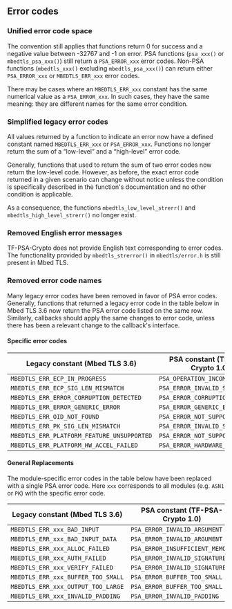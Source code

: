 ## Error codes

### Unified error code space

The convention still applies that functions return 0 for success and a negative value between -32767 and -1 on error. PSA functions (`psa_xxx()` or `mbedtls_psa_xxx()`) still return a `PSA_ERROR_xxx` error codes. Non-PSA functions (`mbedtls_xxx()` excluding `mbedtls_psa_xxx()`) can return either `PSA_ERROR_xxx` or `MBEDTLS_ERR_xxx` error codes.

There may be cases where an `MBEDTLS_ERR_xxx` constant has the same numerical value as a `PSA_ERROR_xxx`. In such cases, they have the same meaning: they are different names for the same error condition.

### Simplified legacy error codes

All values returned by a function to indicate an error now have a defined constant named `MBEDTLS_ERR_xxx` or `PSA_ERROR_xxx`. Functions no longer return the sum of a “low-level” and a “high-level” error code.

Generally, functions that used to return the sum of two error codes now return the low-level code. However, as before, the exact error code returned in a given scenario can change without notice unless the condition is specifically described in the function's documentation and no other condition is applicable.

As a consequence, the functions `mbedtls_low_level_strerr()` and `mbedtls_high_level_strerr()` no longer exist.

### Removed English error messages

TF-PSA-Crypto does not provide English text corresponding to error codes. The functionality provided by `mbedtls_strerror()` in `mbedtls/error.h` is still present in Mbed TLS.

### Removed error code names

Many legacy error codes have been removed in favor of PSA error codes. Generally, functions that returned a legacy error code in the table below in Mbed TLS 3.6 now return the PSA error code listed on the same row. Similarly, callbacks should apply the same changes to error code, unless there has been a relevant change to the callback's interface.

#### Specific error codes

| Legacy constant (Mbed TLS 3.6) | PSA constant (TF-PSA-Crypto 1.0) |
| ------------------------------ | ---------------------------------------------- |
| `MBEDTLS_ERR_ECP_IN_PROGRESS` | `PSA_OPERATION_INCOMPLETE` |
| `MBEDTLS_ERR_ECP_SIG_LEN_MISMATCH` | `PSA_ERROR_INVALID_SIGNATURE` |
| `MBEDTLS_ERR_ERROR_CORRUPTION_DETECTED` | `PSA_ERROR_CORRUPTION_DETECTED` |
| `MBEDTLS_ERR_ERROR_GENERIC_ERROR` | `PSA_ERROR_GENERIC_ERROR` |
| `MBEDTLS_ERR_OID_NOT_FOUND` | `PSA_ERROR_NOT_SUPPORTED` |
| `MBEDTLS_ERR_PK_SIG_LEN_MISMATCH` | `PSA_ERROR_INVALID_SIGNATURE` |
| `MBEDTLS_ERR_PLATFORM_FEATURE_UNSUPPORTED` | `PSA_ERROR_NOT_SUPPORTED` |
| `MBEDTLS_ERR_PLATFORM_HW_ACCEL_FAILED` | `PSA_ERROR_HARDWARE_FAILURE` |

#### General Replacements

The module-specific error codes in the table below have been replaced with a single PSA error code. Here `xxx` corresponds to all modules (e.g. `ASN1` or `PK`) with the specific error code.

| Legacy constant (Mbed TLS 3.6)  | PSA constant (TF-PSA-Crypto 1.0) |
|---------------------------------| ---------------------------------------------- |
| `MBEDTLS_ERR_xxx_BAD_INPUT`     | `PSA_ERROR_INVALID_ARGUMENT` |
| `MBEDTLS_ERR_xxx_BAD_INPUT_DATA` | `PSA_ERROR_INVALID_ARGUMENT` |
| `MBEDTLS_ERR_xxx_ALLOC_FAILED`  | `PSA_ERROR_INSUFFICIENT_MEMORY` |
| `MBEDTLS_ERR_xxx_AUTH_FAILED`   | `PSA_ERROR_INVALID_SIGNATURE` |
| `MBEDTLS_ERR_xxx_VERIFY_FAILED` | `PSA_ERROR_INVALID_SIGNATURE` |
| `MBEDTLS_ERR_xxx_BUFFER_TOO_SMALL`     | `PSA_ERROR_BUFFER_TOO_SMALL` |
| `MBEDTLS_ERR_xxx_OUTPUT_TOO_LARGE` | `PSA_ERROR_BUFFER_TOO_SMALL` |
| `MBEDTLS_ERR_xxx_INVALID_PADDING` | `PSA_ERROR_INVALID_PADDING` |
